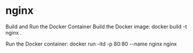 # nginx

Build and Run the Docker Container
Build the Docker image:
docker build -t nginx .

Run the Docker container:
docker run -itd -p 80:80 --name nginx nginx      
